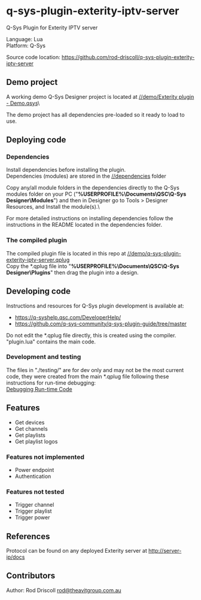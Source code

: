 # q-sys-plugin-exterity-iptv-server

Q-Sys Plugin for Exterity IPTV server

Language: Lua\
Platform: Q-Sys

Source code location: <https://github.com/rod-driscoll/q-sys-plugin-exterity-iptv-server>

## Demo project

A working demo Q-Sys Designer project is located at [//demo/Exterity plugin - Demo.qsys](https://github.com/rod-driscoll/q-sys-plugin-exterity-iptv-server/blob/main/demo/Exterity%20plugin%20-%20Demo.qsys)\

The demo project has all dependencies pre-loaded so it ready to load to use.

## Deploying code

### Dependencies

Install dependencies before installing the plugin.\
Dependencies (modules) are stored in the [//dependencies](https://github.com/rod-driscoll/q-sys-plugin-exterity-iptv-server/blob/main/dependencies/) folder

Copy any/all module folders in the dependencies directly to the Q-Sys modules folder on your PC ("**%USERPROFILE%\Documents\QSC\Q-Sys Designer\Modules**") and then in Designer go to Tools > Designer Resources, and Install the module(s).\

For more detailed instructions on installing dependencies follow the instructions in the README located in the dependencies folder.

### The compiled plugin

The compiled plugin file is located in this repo at [//demo/q-sys-plugin-exterity-iptv-server.qplug](https://github.com/rod-driscoll/q-sys-plugin-exterity-iptv-server/blob/main/demo/q-sys-plugin-exterity-iptv-server.qplug)\
Copy the *.qplug file into "**%USERPROFILE%\Documents\QSC\Q-Sys Designer\Plugins**" then drag the plugin into a design.

## Developing code

Instructions and resources for Q-Sys plugin development is available at:

* <https://q-syshelp.qsc.com/DeveloperHelp/>
* <https://github.com/q-sys-community/q-sys-plugin-guide/tree/master>

Do not edit the *.qplug file directly, this is created using the compiler.
"plugin.lua" contains the main code.

### Development and testing

The files in "./testing/" are for dev only and may not be the most current code, they were created from the main *.qplug file following these instructions for run-time debugging:\
[Debugging Run-time Code](https://q-syshelp.qsc.com/DeveloperHelp/#Getting_Started/Building_a_Plugin.htm?TocPath=Getting%2520Started%257C_____3)

## Features

* Get devices
* Get channels
* Get playlists
* Get playlist logos

### Features not implemented

* Power endpoint
* Authentication

### Features not tested

* Trigger channel
* Trigger playlist
* Trigger power

## References

Protocol can be found on any deployed Exterity server at <http://server-ip/docs>

## Contributors

Author: Rod Driscoll <rod@theavitgroup.com.au>
